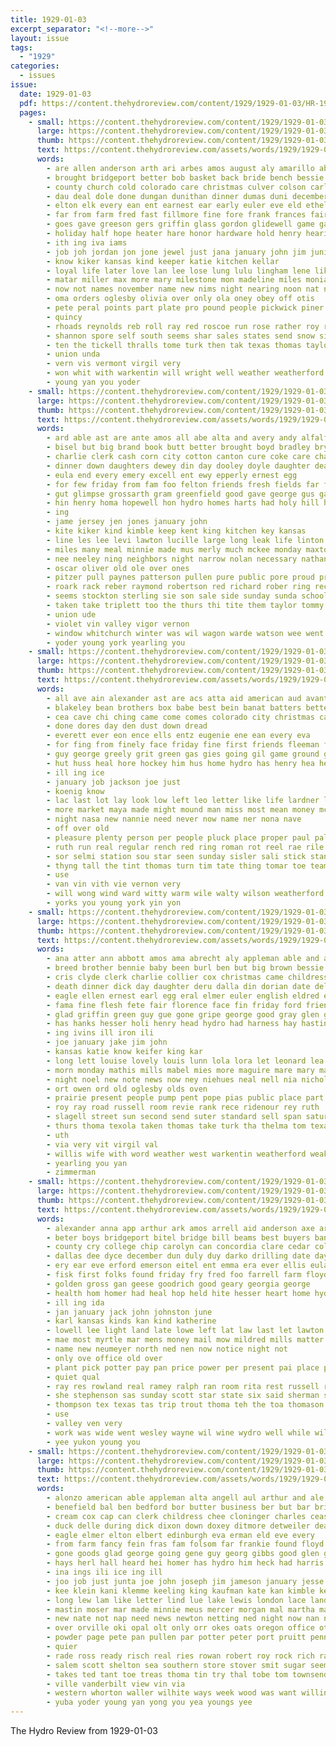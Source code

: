 ```yaml
---
title: 1929-01-03
excerpt_separator: "<!--more-->"
layout: issue
tags:
  - "1929"
categories:
  - issues
issue:
  date: 1929-01-03
  pdf: https://content.thehydroreview.com/content/1929/1929-01-03/HR-1929-01-03.pdf
  pages:
    - small: https://content.thehydroreview.com/content/1929/1929-01-03/small/HR-1929-01-03-01.jpg
      large: https://content.thehydroreview.com/content/1929/1929-01-03/large/HR-1929-01-03-01.jpg
      thumb: https://content.thehydroreview.com/content/1929/1929-01-03/thumbnails/HR-1929-01-03-01.jpg
      text: https://content.thehydroreview.com/assets/words/1929/1929-01-03/HR-1929-01-03-01.txt
      words:
        - are allen anderson arth ari arbes amos august aly amarillo able ago all amante abbey acord ast axton adair and asha angeles aken ave arkansas adkins ally
        - brought bridgeport better bob basket back bride bench bessie bout best body been brown bell blow bristow but bus bassler boys bushy ber brothers baby both ball business blough big bridge busi begin broadway bickel bushyhead barber billiard bore brother beaver buy born book bula
        - county church cold colorado care christmas culver colson carl cad curnutt creek childress can count city carpenter clerk certain contractor colony con come chie coach collier case cooper coleman claud cue couch came colon christian cases chi college clayton compton col colonel clear conn craft claflin corte craig
        - dau deal dole done dungan dunithan dinner dumas duni december dick denham during day downy days dewey demmer dents dies dance davidson doak dooley dean doy
        - elton elk every ean ent earnest ear early euler eve eld ethel ember eul elmer entz
        - far from farm fred fast fillmore fine fore frank frances fairly frost folks friday fam first found few for fields fey fulton fox friends
        - goes gave greeson gers griffin glass gordon glidewell game games ghee george given good grove guy getting general
        - holiday half hope heater hare honor hardware hold henry hearing hainline hills high hays hing her hees hesser hen him hand hes head had hall hag heidebrecht host homestead how hydro has hunter howard harry held husband hatfield home
        - ith ing iva iams
        - job joh jordan jon jone jewel just jana january john jim junior
        - know kiker kansas kind keeper katie kitchen kellar
        - loyal life later love lan lee lose lung lulu lingham lene like line left lucille live last les level lola large lor leman lis lichliter los len
        - matar miller max more mary milestone mon madeline miles monia mules matt might march milam men mauk mains mel mond missouri marshall most music man many mines morning made miss mckee mith moody marriage mai monday much
        - now not names november name new nims night nearing noon nat never nur nixon near north
        - oma orders oglesby olivia over only ola oney obey off otis
        - pete peral points part plate pro pound people pickwick piner past pet pape person piece pil pic place page persons pullen per poage phelps partner pope
        - quincy
        - rhoads reynolds reb roll ray red roscoe run rose rather roy richardson ruhl route ring rate rates raft robert rink reno rockhold rim rounds
        - shannon spore self south seems shar sales states send snow six seven sal schultz sary selling soon she shanks sea strong session standard schools schoo season swartzendruber ser ship seri summerfield store stockton second struck stock sok sarah state spring sund sell smith still son saturday san sale shugart show seal skull sherman seem sheriff side shaw school sim such scott street sunday september
        - ten the tickell thralls tome turk then tak texas thomas taylor torn turn table tee team thi taken thet than tha tell them ted tew tat teach town take ton
        - union unda
        - vern vis vermont virgil very
        - won whit with warkentin will wright well weather weatherford walker white while went was want wrede wee western williams worth wish work week write wood walters way wai worthy weeks worley
        - young yan you yoder
    - small: https://content.thehydroreview.com/content/1929/1929-01-03/small/HR-1929-01-03-02.jpg
      large: https://content.thehydroreview.com/content/1929/1929-01-03/large/HR-1929-01-03-02.jpg
      thumb: https://content.thehydroreview.com/content/1929/1929-01-03/thumbnails/HR-1929-01-03-02.jpg
      text: https://content.thehydroreview.com/assets/words/1929/1929-01-03/HR-1929-01-03-02.txt
      words:
        - ard able ast are ante amos all abe alta and avery andy alfalfa ath aubrey
        - bisel but big brand book butt better brought boyd bradley bryan bethany buck blum bev bud bag brother bay barnard black bills beecher bennie brooks been bull britton bond ban boy bonds
        - charlie clerk cash corn city cotton canton cure coke care charles comfort clinton choice calle cliff cook colts christmas chet couch cattle cee clos cold came church cor carnegie
        - dinner down daughters dewey din day dooley doyle daughter deale dunlap dise during days
        - eula end every emery excell ent ewy epperly ernest egg
        - for few friday from fam foo felton friends fresh fields far feast first frank felt farra former freeburg folks farm fred
        - gut glimpse grossarth gram greenfield good gave george gus gallon gordon getting grippe group goods gregg
        - hin henry homa hopewell hon hydro homes harts had holy hill harry hard has hardin hennessey harold harris house henness haby heal horse hansen hot hai head heidebrecht hamilton her herndon held hor home har hersel holiday hore
        - ing
        - jame jersey jen jones january john
        - kite kiker kind kimble keep kent king kitchen key kansas
        - line les lee levi lawton lucille large long leak life linton lou lap left let last list light
        - miles many meal minnie made mus merly much mckee monday maxton monda mil myrtle mules mare milk mati mention man mary mason mont mcanally miss mash mose more mas marion market most maize middle mound mule miller
        - nee neeley ning neighbors night narrow nolan necessary nathan newton name new near need now nowka north note
        - oscar oliver old ole over ones
        - pitzer pull paynes patterson pullen pure public pore proud pro present perry pat per payne people pear potter
        - roark rack reber raymond robertson red richard rober ring recker roan room roof richardson ralph road rock ross rae raines roy richert reuben radio
        - seems stockton sterling sie son sale side sunday sunda school south snow staple stripe supper see siege sell saturday sam still send simpson sick springs standard sun shingles summer starts strength staples strong stock stafford sen scott sorrel sister
        - taken take triplett too the thurs thi tite them taylor tommy tooman teacher tex than toa thee texas takes tree ton
        - union ude
        - violet vin valley vigor vernon
        - window whitchurch winter was wil wagon warde watson wee went west wykert warren weather wide water wife will want weatherford wedding warkentin williams won week well with walker
        - yoder young york yearling you
    - small: https://content.thehydroreview.com/content/1929/1929-01-03/small/HR-1929-01-03-03.jpg
      large: https://content.thehydroreview.com/content/1929/1929-01-03/large/HR-1929-01-03-03.jpg
      thumb: https://content.thehydroreview.com/content/1929/1929-01-03/thumbnails/HR-1929-01-03-03.jpg
      text: https://content.thehydroreview.com/assets/words/1929/1929-01-03/HR-1929-01-03-03.txt
      words:
        - all ave ain alexander ast are acs atta aid american aud avant and apple adams andy arm
        - blakeley bean brothers box babe best bein banat batters better ber balm beer base both bro bench boy burch ball boschert big billy bec bird bridgeport but blakley batty bays
        - cea cave chi ching came come comes colorado city christmas call cost coster can cine course cobb cause captain champlin clown cough
        - done dores day den dust down dread
        - everett ever eon ence ells entz eugenie ene ean every eva
        - for fing from finely face friday fine first friends fleeman frid field fee fare fix
        - guy george greely grit green gas gies going gil game ground good gor
        - hut huss heal hore hockey him hus home hydro has henry hea hee her harry how homer hin hope had
        - ill ing ice
        - january job jackson joe just
        - koenig know
        - lac last lot lay look low left leo letter like life lardner lowing
        - more market maya made might mound man miss most mean money mcgregor may monday mam mine magnolia marks
        - night nasa new nannie need never now name ner nona nave
        - off over old
        - pleasure plenty person per people pluck place proper paul paling papi plate pitcher pretty poe putty pitch
        - ruth run real regular rench red ring roman rot reel rae rile roads
        - sor selmi station sou star seen sunday sisler sali stick stands swami sin sit southern sal stand stock sen schools saya spare school start say sox sie set sat saturday sow service sical speak sing schalk sud
        - thyng tall the tint thomas turn tim tate thing tomar toe team tailor title theys tor than take tribe thousand tal throw tell tui them tomer
        - use
        - van vin vith vie vernon very
        - will wong wind ward witty warm wile walty wilson weatherford wide write why well want wither waters went white week was with
        - yorks you young york yin yon
    - small: https://content.thehydroreview.com/content/1929/1929-01-03/small/HR-1929-01-03-04.jpg
      large: https://content.thehydroreview.com/content/1929/1929-01-03/large/HR-1929-01-03-04.jpg
      thumb: https://content.thehydroreview.com/content/1929/1929-01-03/thumbnails/HR-1929-01-03-04.jpg
      text: https://content.thehydroreview.com/assets/words/1929/1929-01-03/HR-1929-01-03-04.txt
      words:
        - ana atter ann abbott amos ama abrecht aly appleman able and alla alee aus allen all are aye alvin alexander ale anna arents anas
        - breed brother bennie baby been burl ben but big brown bessie bell bill birden bright bec billie blackburn bryan blanchard black bonham bay branson boys blakley beach buy
        - cris clyde clerk charlie collier cox christmas came childress chick cope car corn call crotty cody chambers char care clinton col christ cal city charis cheer clear
        - death dinner dick day daughter deru dalla din dorian date delbert daughters dey daugherty ditmore days dewitt
        - eagle ellen ernest earl egg eral elmer euler english eldred ent ervin elk
        - fama fine flesh fete fair florence face fin friday ford friends friend for from few fam
        - glad griffin green guy gue gone gripe george good gray glen guest georgia
        - has hanks hesser holi henry head hydro had harness hay hastings her him hom home hens hamilton house happy holiday
        - ing ivins ill iron ili
        - joe january jake jim john
        - kansas katie know keifer king kar
        - long lett louise lovely louis lunn lola lora let leonard lea lou lena left linner light lin latter ley loomis lay last
        - morn monday mathis mills mabel mies more maguire mare mary mas mule mon morning mar much mules mares miller miss most mast main many morris mis monds
        - night noel new note news now ney niehues neal nell nia nichols noon nice
        - ort owen ord old oglesby olds oven
        - prairie present people pump pent pope pias public place part per pack paper past
        - roy ray road russell room revie rank rece ridenour rey ruth
        - slagell street sun second send suter standard sell span saturday set sunday store stock sick sturgill scott swan sae smooth supper sister son such seifert sodders sale sherman sheehan sims suite scot simmons sua sand smith
        - thurs thoma texola taken thomas take turk tha thelma tom texas thomason tome till thi the them tree team ton tor turke
        - uth
        - via very vit virgil val
        - willis wife with word weather west warkentin weatherford weak wesley wit wee worley weiler wetzel wish whorton went work weight while weeks wind williams william wood wiens week will was
        - yearling you yan
        - zimmerman
    - small: https://content.thehydroreview.com/content/1929/1929-01-03/small/HR-1929-01-03-05.jpg
      large: https://content.thehydroreview.com/content/1929/1929-01-03/large/HR-1929-01-03-05.jpg
      thumb: https://content.thehydroreview.com/content/1929/1929-01-03/thumbnails/HR-1929-01-03-05.jpg
      text: https://content.thehydroreview.com/assets/words/1929/1929-01-03/HR-1929-01-03-05.txt
      words:
        - alexander anna app arthur ark amos arrell aid anderson axe ary atter aca andy akes are and able alfred adkins all agent
        - beter boys bridgeport bitel bridge bill beams best buyers band business below better box bassler blessing beck bring been beat book bend boyer bee bart bradley but berry both
        - county cry college chip carolyn can concordia clare cedar col caddo clyde cost con chala clark cox christmas car came city come call
        - dallas dee dyce december dun duly duy darko drilling date days dungan dinner dunn daughter demott daughters doris dog during day
        - ery ear eve erford emerson eitel ent emma era ever ellis eula enid emery
        - fisk first folks found friday fry fred foo farrell farm floyd from for friends frost few
        - golden gross gan geese goodrich good geary georgia george
        - health hom homer had heal hop held hite hesser heart home hydro hood harper henry hinton ham her hume high hodge hur has holter homa
        - ill ing ida
        - jan january jack john johnston june
        - karl kansas kinds kan kind katherine
        - lowell lee light land late lowe left lat law last let lawton line lary look
        - mae most myrtle mar mens money mail mow mildred mills matter miss mobile man morgan mura morning made monday min main more marvel mound
        - name new neumeyer north ned nen now notice night not
        - only ove office old over
        - plant pick potter pay pan price power per present pai place plain proud pro
        - quiet qual
        - ray res rowland real ramey ralph ran room rita rest russell roan route riggs row rabbit range
        - she stephenson sas sunday scott star state six said sherman suits standard sale sales smith stunz saks store sho show sport spring son sun sot saturday see still soon school sugden student sedan sie stockton service special
        - thompson tex texas tas trip trout thoma teh the toa thomason taylor them tar times talk than
        - use
        - valley ven very
        - work was wide went wesley wayne wil wine wydro well while will wedding weatherford write wie wool weeks wood weather walter wheeler waller with week
        - yee yukon young you
    - small: https://content.thehydroreview.com/content/1929/1929-01-03/small/HR-1929-01-03-06.jpg
      large: https://content.thehydroreview.com/content/1929/1929-01-03/large/HR-1929-01-03-06.jpg
      thumb: https://content.thehydroreview.com/content/1929/1929-01-03/thumbnails/HR-1929-01-03-06.jpg
      text: https://content.thehydroreview.com/assets/words/1929/1929-01-03/HR-1929-01-03-06.txt
      words:
        - alonzo american able appleman alta angell aul arthur and ale all are ards alle arch aaron ana angeles
        - benefield bal ben bedford bor butter business ber but bar bridgeport buy bros button bunch bert bartles best bowen bey been battles banger brown boyles bring better beckett boschert blume blackwell barnes bird began bulk beck brenon bun box board beth
        - cream cox cap can clerk childress chee cloninger charles ceaser cal camps clown cant curnutt colo cali coleman court cavin comb colony come craft craw creed carter came carl colorado clear claude cas chet clay craig curley cen chester cobb cumming county crissman
        - duck delle during dick dixon down doxey ditmore detweiler deal don dora dewey dunn demotte day dear dunithan dalke deep dune dal
        - eagle elmer elton elbert edinburgh eva erman eld eve every
        - from farm fancy fein fras fam folsom far frankie found floyd fins frank ferguson for finley fost fresh friends friesen ford friendly folks foreman fin falfa
        - gone goods glad george going gene guy georg gibbs good glen grow gillett grady
        - hays herl hall heard hei homer has hydro him heck had harris hodge hope hohn hart herndon hatfield hon harry held henke hoyt henness home house haskins hinton henry herbert hudson honey hafer hughe
        - ina ings ili ice ing ill
        - joo job just junta joe john joseph jim jameson january jesse jack jennings jenkin jas janzen jake july jess
        - kee klein kani klemme keeling king kaufman kate kan kimble keel kraut kidd
        - long lew lam like letter lind lue lake lewis london lace land lawson longer levi lows louie lulu line lou los lov lie leonard lips les leo lee living leveque
        - mastin moser mar made minnie meus mercer morgan mal martha mans mineo mcanally menno more mea missouri mays miller meals massing money mors mckay man mond mere mule monday moron mustard may most mer maggie mon monroe many mast meats mcfadyen marsh malcolm
        - new nate not nap need news newton netting ned night now nan nick nee ney nowka nas nixon
        - over orville oki opal olt only orr okes oats oregon office otto oved oliver old
        - powder page pete pan pullen par potter peter port pruitt penn pound pelton polite packard prichett place paper poe purcell parrish porter pure pai peg pee per pounds people
        - quier
        - rade ross ready risch real ries rowan robert roy rock rich rate rece russel riding read rutledge red rider reade robbi ralph ridenour rende rates regular reber
        - salem scott shelton sea southern store stover smit sugar seems sim staples said schan service story springfield stormy sandlin sam sill simpson stone stinson shelby stock sale she street servi smith saturday save salmon sue sons stecker seo see sae season stange state snyder stockton son soul style sor
        - takes ted tant toe treas thoma tin try thal tobe tom townsend triplett them tenn trial turn thing tyler town tee tor ton tucker texas torney the theresa taft tall tho
        - ville vanderbilt view vin via
        - western whorton waller wilhite ways week wood was want willing wilson warm will write warkentin wie wille williams walter waters with wills weather walt wala wells ward white wieland wright way west wil weil
        - yuba yoder young yan yong you yea youngs yee
---
```


The Hydro Review from 1929-01-03

<!--more-->

